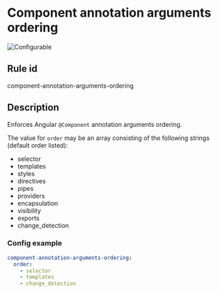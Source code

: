 # Component annotation arguments ordering

![Configurable](https://img.shields.io/badge/-configurable-informational)

## Rule id

component-annotation-arguments-ordering

## Description

Enforces Angular `@Component` annotation arguments ordering.

The value for `order` may be an array consisting of the following strings (default order listed):

- selector
- templates
- styles
- directives
- pipes
- providers
- encapsulation
- visibility
- exports
- change_detection

### Config example

```yaml
component-annotation-arguments-ordering:
  order:
    - selector
    - templates
    - change_detection
```
